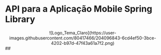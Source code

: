 # API para a Aplicação Mobile Spring Library
<center>![Logo_Tema_Claro](https://user-images.githubusercontent.com/80417466/204096843-6cd4ef50-3bce-4202-b97d-47f43a61a7f2.png)</center>
##
